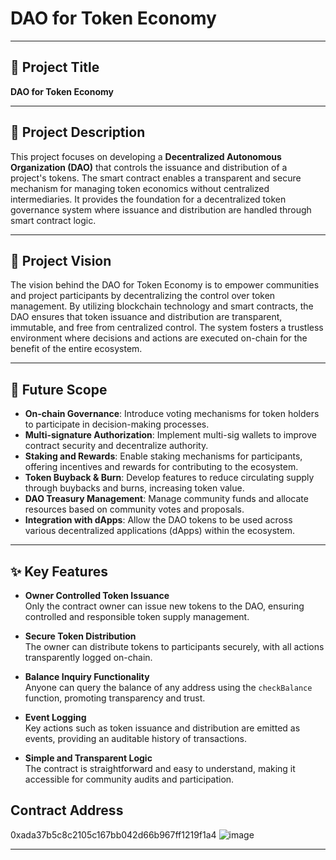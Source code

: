 # DAO for Token Economy

---

## 📌 Project Title
**DAO for Token Economy**

---

## 📝 Project Description
This project focuses on developing a **Decentralized Autonomous Organization (DAO)** that controls the issuance and distribution of a project's tokens. The smart contract enables a transparent and secure mechanism for managing token economics without centralized intermediaries. It provides the foundation for a decentralized token governance system where issuance and distribution are handled through smart contract logic.

---

## 🎯 Project Vision
The vision behind the DAO for Token Economy is to empower communities and project participants by decentralizing the control over token management. By utilizing blockchain technology and smart contracts, the DAO ensures that token issuance and distribution are transparent, immutable, and free from centralized control. The system fosters a trustless environment where decisions and actions are executed on-chain for the benefit of the entire ecosystem.

---

## 🔮 Future Scope
- **On-chain Governance**: Introduce voting mechanisms for token holders to participate in decision-making processes.
- **Multi-signature Authorization**: Implement multi-sig wallets to improve contract security and decentralize authority.
- **Staking and Rewards**: Enable staking mechanisms for participants, offering incentives and rewards for contributing to the ecosystem.
- **Token Buyback & Burn**: Develop features to reduce circulating supply through buybacks and burns, increasing token value.
- **DAO Treasury Management**: Manage community funds and allocate resources based on community votes and proposals.
- **Integration with dApps**: Allow the DAO tokens to be used across various decentralized applications (dApps) within the ecosystem.

---

## ✨ Key Features
- **Owner Controlled Token Issuance**  
  Only the contract owner can issue new tokens to the DAO, ensuring controlled and responsible token supply management.

- **Secure Token Distribution**  
  The owner can distribute tokens to participants securely, with all actions transparently logged on-chain.

- **Balance Inquiry Functionality**  
  Anyone can query the balance of any address using the `checkBalance` function, promoting transparency and trust.

- **Event Logging**  
  Key actions such as token issuance and distribution are emitted as events, providing an auditable history of transactions.

- **Simple and Transparent Logic**  
  The contract is straightforward and easy to understand, making it accessible for community audits and participation.

## Contract Address
0xada37b5c8c2105c167bb042d66b967ff1219f1a4
![image](https://github.com/user-attachments/assets/0e6328da-5c15-4025-b2bd-303caddbee53)

---
